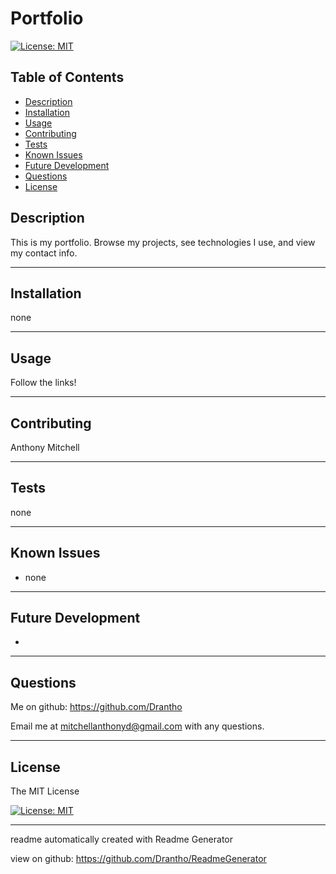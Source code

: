 # Portfolio 

  [![License: MIT](https://img.shields.io/badge/License-MIT-yellow.svg)](https://opensource.org/licenses/MIT)

  ## Table of Contents
  - [Description](#description)
  - [Installation](#installation)
  - [Usage](#usage)
  - [Contributing](#contributing)
  - [Tests](#tests)
  - [Known Issues](#known-issues)
  - [Future Development](#future-development)
  - [Questions](#questions)
  - [License](#license)
  ## Description

  This is my portfolio. Browse my projects, see technologies I use, and view my contact info.

  -------------------------------------------------------------------------------

  ## Installation 

  

  none

  -------------------------------------------------------------------------------

  ## Usage 

  

  Follow the links! 

  -------------------------------------------------------------------------------

  ## Contributing 

  

  Anthony Mitchell

  -------------------------------------------------------------------------------

  ## Tests 

  none 

  -------------------------------------------------------------------------------

  ## Known Issues 

  - none 

  -------------------------------------------------------------------------------

  ## Future Development 

  -  

  -------------------------------------------------------------------------------

  ## Questions
  Me on github: https://github.com/Drantho 

  Email me at mitchellanthonyd@gmail.com with any questions. 

  -------------------------------------------------------------------------------

  
  ## License 
 
The MIT License 

[![License: MIT](https://img.shields.io/badge/License-MIT-yellow.svg)](https://opensource.org/licenses/MIT) 

  
  ------------------------------------------------------------------------------

   readme automatically created with Readme Generator 

   view on github: https://github.com/Drantho/ReadmeGenerator
